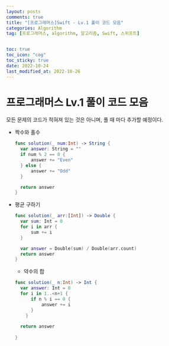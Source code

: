```yaml
---
layout: posts
comments: true
title: "[프로그래머스]Swift - Lv.1 풀이 코드 모음"
categories: Algorithm
tag: [프로그래머스, algorithm, 알고리즘, Swift, 스위프트]


toc: true
toc_icon: "cog"
toc_sticky: true
date: 2022-10-24
last_modified_at: 2022-10-26
---
```




# 프로그래머스 Lv.1 풀이 코드 모음

모든 문제의 코드가 적혀져 있는 것은 아니며, 풀 때 마다 추가할 예정이다.

* 짝수와 홀수
  ```swift
  func solution(_ num:Int) -> String {
    var answer: String = ""
    if num % 2 == 0 {
        answer += "Even"
    } else {
        answer += "Odd"
    }

    return answer
  }
  ```

* 평균 구하기
  ```swift
  func solution(_ arr:[Int]) -> Double {
    var sum: Int = 0
    for i in arr {
        sum += i
    }

    var answer = Double(sum) / Double(arr.count)
    return answer
  }
  ```
  
  * 약수의 합
  ```swift
  func solution(_ n:Int) -> Int {
    var answer: Int = 0
    for i in 1..<n+1 {
        if n % i == 0 {
            answer += i    
        }
      }
    
    return answer
    
  }
  ```
